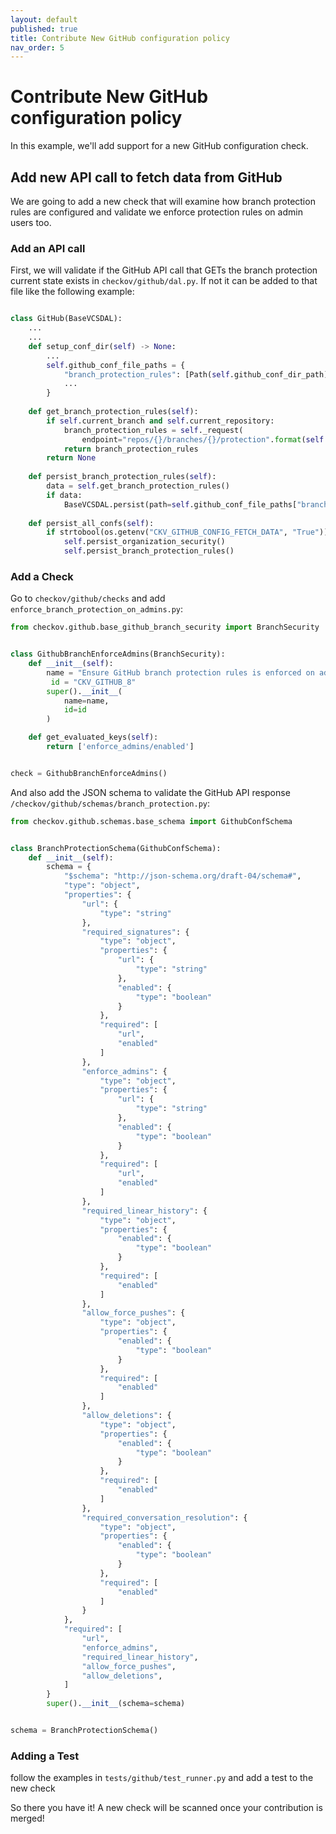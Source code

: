 ```yaml
---
layout: default
published: true
title: Contribute New GitHub configuration policy
nav_order: 5
---
```


# Contribute New GitHub configuration policy

In this example, we'll add support for a new GitHub configuration check.

## Add new API call to fetch data from GitHub

We are going to add a new check that will examine how branch protection rules are configured and validate we enforce protection rules on admin users too.

### Add an API call

First, we will validate if the GitHub API call that GETs the branch protection current state exists in `checkov/github/dal.py`.
If not it can be added to that file like the following example:

```python

class GitHub(BaseVCSDAL):
    ...
    ...
    def setup_conf_dir(self) -> None:
        ...
        self.github_conf_file_paths = {
            "branch_protection_rules": [Path(self.github_conf_dir_path) / "branch_protection_rules.json"],
            ...
        }
        
    def get_branch_protection_rules(self):
        if self.current_branch and self.current_repository:
            branch_protection_rules = self._request(
                endpoint="repos/{}/branches/{}/protection".format(self.current_repository, self.current_branch))
            return branch_protection_rules
        return None
    
    def persist_branch_protection_rules(self):
        data = self.get_branch_protection_rules()
        if data:
            BaseVCSDAL.persist(path=self.github_conf_file_paths["branch_protection_rules"][0], conf=data)        
    
    def persist_all_confs(self):
        if strtobool(os.getenv("CKV_GITHUB_CONFIG_FETCH_DATA", "True")):
            self.persist_organization_security()
            self.persist_branch_protection_rules()
```

### Add a Check

Go to `checkov/github/checks` and add `enforce_branch_protection_on_admins.py`:

```python
from checkov.github.base_github_branch_security import BranchSecurity


class GithubBranchEnforceAdmins(BranchSecurity):
    def __init__(self):
        name = "Ensure GitHub branch protection rules is enforced on admins"  
         id = "CKV_GITHUB_8"
        super().__init__(
            name=name,
            id=id
        )

    def get_evaluated_keys(self):
        return ['enforce_admins/enabled']


check = GithubBranchEnforceAdmins()
```

And also add the JSON schema to validate the GitHub API response `/checkov/github/schemas/branch_protection.py`:

```python
from checkov.github.schemas.base_schema import GithubConfSchema


class BranchProtectionSchema(GithubConfSchema):
    def __init__(self):
        schema = {
            "$schema": "http://json-schema.org/draft-04/schema#",
            "type": "object",
            "properties": {
                "url": {
                    "type": "string"
                },
                "required_signatures": {
                    "type": "object",
                    "properties": {
                        "url": {
                            "type": "string"
                        },
                        "enabled": {
                            "type": "boolean"
                        }
                    },
                    "required": [
                        "url",
                        "enabled"
                    ]
                },
                "enforce_admins": {
                    "type": "object",
                    "properties": {
                        "url": {
                            "type": "string"
                        },
                        "enabled": {
                            "type": "boolean"
                        }
                    },
                    "required": [
                        "url",
                        "enabled"
                    ]
                },
                "required_linear_history": {
                    "type": "object",
                    "properties": {
                        "enabled": {
                            "type": "boolean"
                        }
                    },
                    "required": [
                        "enabled"
                    ]
                },
                "allow_force_pushes": {
                    "type": "object",
                    "properties": {
                        "enabled": {
                            "type": "boolean"
                        }
                    },
                    "required": [
                        "enabled"
                    ]
                },
                "allow_deletions": {
                    "type": "object",
                    "properties": {
                        "enabled": {
                            "type": "boolean"
                        }
                    },
                    "required": [
                        "enabled"
                    ]
                },
                "required_conversation_resolution": {
                    "type": "object",
                    "properties": {
                        "enabled": {
                            "type": "boolean"
                        }
                    },
                    "required": [
                        "enabled"
                    ]
                }
            },
            "required": [
                "url",
                "enforce_admins",
                "required_linear_history",
                "allow_force_pushes",
                "allow_deletions",
            ]
        }
        super().__init__(schema=schema)


schema = BranchProtectionSchema()
```

### Adding a Test

follow the examples in `tests/github/test_runner.py` and add a test to the new check

So there you have it! A new check will be scanned once your contribution is merged!
